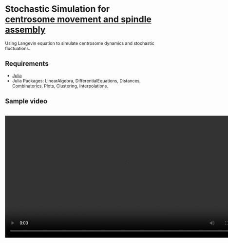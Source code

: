 # Stochastic Simulation for [centrosome movement and spindle assembly](https://www.molbiolcell.org/doi/full/10.1091/mbc.E22-10-0485)
Using Langevin equation to simulate centrosome dynamics and stochastic fluctuations.

## Requirements
- [Julia](https://julialang.org/)
- Julia Packages:
  LinearAlgebra, DifferentialEquations, Distances, Combinatorics, Plots, Clustering, Interpolations.

## Sample video


<p align="center">
    <br>
    <video src="https://github.com/lxc-dolphin/CentrosomeClustering/blob/main/sup/CS_clustering.mp4" width="800"/>
    <br>
<p>

